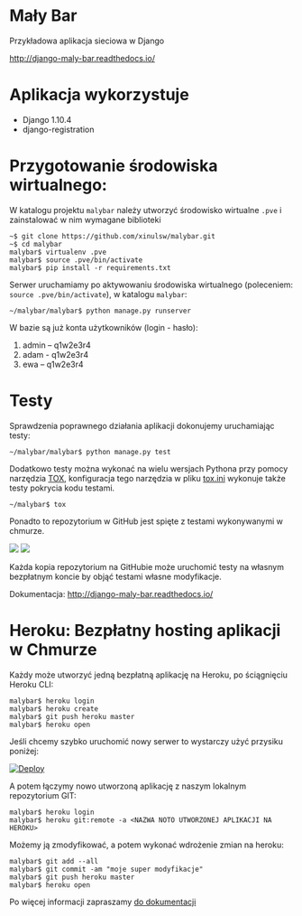 # Mały Bar

Przykładowa aplikacja sieciowa w Django

http://django-maly-bar.readthedocs.io/


# Aplikacja wykorzystuje

- Django 1.10.4
- django-registration

# Przygotowanie środowiska wirtualnego:

W katalogu projektu `malybar` należy utworzyć środowisko wirtualne `.pve`
i zainstalować w nim wymagane biblioteki

    ~$ git clone https://github.com/xinulsw/malybar.git
    ~$ cd malybar
    malybar$ virtualenv .pve
    malybar$ source .pve/bin/activate
    malybar$ pip install -r requirements.txt

Serwer uruchamiamy po aktywowaniu środowiska wirtualnego
(poleceniem: `source .pve/bin/activate`), w katalogu `malybar`:

    ~/malybar/malybar$ python manage.py runserver

W bazie są już konta użytkowników (login - hasło):

1. admin – q1w2e3r4
2. adam - q1w2e3r4
3. ewa – q1w2e3r4

# Testy

Sprawdzenia poprawnego działania aplikacji dokonujemy uruchamiając testy:

    ~/malybar/malybar$ python manage.py test
    
Dodatkowo testy można wykonać na wielu wersjach Pythona przy pomocy narzędzia [TOX](https://tox.readthedocs.io/en/latest/), 
konfiguracja tego narzędzia w pliku [tox.ini](tox.ini) wykonuje także testy pokrycia kodu testami.

    ~/malybar$ tox

Ponadto to repozytorium w GitHub jest spięte z testami wykonywanymi w chmurze. 

![](https://img.shields.io/travis/xinulsw/malybar.svg)
![](https://img.shields.io/coveralls/xinulsw/malybar.svg)

Każda kopia repozytorium na GitHubie może uruchomić testy na własnym bezpłatnym koncie by objąć testami własne modyfikacje.

Dokumentacja: http://django-maly-bar.readthedocs.io/

# Heroku: Bezpłatny hosting aplikacji w Chmurze

Każdy może utworzyć jedną bezpłatną aplikację na Heroku, po ściągnięciu Heroku CLI:

    malybar$ heroku login
    malybar$ heroku create
    malybar$ git push heroku master
    malybar$ heroku open

Jeśli chcemy szybko uruchomić nowy serwer to wystarczy użyć przysiku poniżej:

[![Deploy](https://www.herokucdn.com/deploy/button.png)](https://heroku.com/deploy?template=https://github.com/xinulsw/malybar/)

A potem łączymy nowo utworzoną aplikację z naszym lokalnym repozytorium GIT:

    malybar$ heroku login
    malybar$ heroku git:remote -a <NAZWA NOTO UTWORZONEJ APLIKACJI NA HEROKU>
    
Możemy ją zmodyfikować, a potem wykonać wdrożenie zmian na heroku:

    malybar$ git add --all
    malybar$ git commit -am "moje super modyfikacje"
    malybar$ git push heroku master
    malybar$ heroku open

    
Po więcej informacji zapraszamy [do dokumentacji](https://devcenter.heroku.com/articles/getting-started-with-python#introduction)

